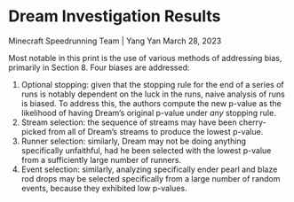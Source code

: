 # Dream Investigation Results

Minecraft Speedrunning Team | Yang Yan
March 28, 2023

Most notable in this print is the use of various methods of addressing bias, primarily in Section 8. Four biases are addressed:

1. Optional stopping: given that the stopping rule for the end of a series of runs is notably dependent on the luck in the runs, naive analysis of runs is biased. To address this, the authors compute the new p-value as the likelihood of having Dream’s original p-value under *any* stopping rule.
2. Stream selection: the sequence of streams may have been cherry-picked from all of Dream’s streams to produce the lowest p-value.
3. Runner selection: similarly, Dream may not be doing anything specifically unfaithful, had he been selected with the lowest p-value from a sufficiently large number of runners.
4. Event selection: similarly, analyzing specifically ender pearl and blaze rod drops may be selected specifically from a large number of random events, because they exhibited low p-values.
